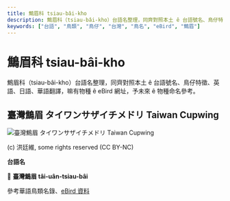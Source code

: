 ```yaml
---
title: 鷦眉科 tsiau-bâi-kho
description: 鷦眉科（tsiau-bâi-kho）台語名整理，同齊對照本土 ê 台語號名、鳥仔特徵、英語、日語、華語翻譯，嘛有物種 ê eBird 網址，予未來 ê 物種命名參考。
keywords: ["台語", "鳥類", "鳥仔", "台灣", "鳥名", "eBird", "鷦眉"]
---
```


# 鷦眉科 tsiau-bâi-kho

鷦眉科（tsiau-bâi-kho）台語名整理，同齊對照本土 ê 台語號名、鳥仔特徵、英語、日語、華語翻譯，嘛有物種 ê eBird 網址，予未來 ê 物種命名參考。

## 臺灣鷦眉 タイワンサザイチメドリ Taiwan Cupwing

![臺灣鷦眉 タイワンサザイチメドリ Taiwan Cupwing](https://inaturalist-open-data.s3.amazonaws.com/photos/89046451/medium.jpg)

(c) 洪廷維, some rights reserved (CC BY-NC)

**台語名**

🎯 **臺灣鷦眉 tâi-uân-tsiau-bâi**

參考華語鳥類名錄、[eBird 資料](https://ebird.org/species/taiwrb1)
